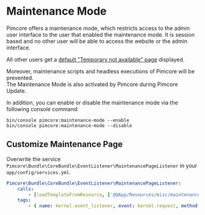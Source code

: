 # Maintenance Mode

Pimcore offers a maintenance mode, which restricts access to the admin user interface to the user that enabled the maintenance mode. It is session based 
and no other user will be able to access the website or the admin interface. 

All other users get a [default "Temporary not available" page](https://rawgit.com/pimcore/pimcore/master/bundles/CoreBundle/Resources/misc/maintenance.html)
displayed. 

Moreover, maintenance scripts and headless executions of Pimcore will be prevented.  
The Maintenance Mode is also activated by Pimcore during Pimcore Update.

In addition, you can enable or disable the maintenance mode via the following console command:

```shell script
bin/console pimcore:maintenance-mode --enable
bin/console pimcore:maintenance-mode --disable
``` 

## Customize Maintenance Page

Overwrite the service `Pimcore\Bundle\CoreBundle\EventListener\MaintenancePageListener` in your `app/config/services.yml`. 

```yaml
Pimcore\Bundle\CoreBundle\EventListener\MaintenancePageListener:
    calls:
        - [loadTemplateFromResource, ['@@App/Resources/misc/maintenance.html']]
    tags:
        - { name: kernel.event_listener, event: kernel.request, method: onKernelRequest, priority: 620 }
```
